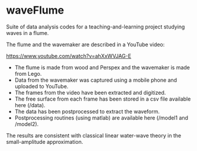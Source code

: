 # waveFlume



Suite of data analysis codes for a teaching-and-learning project studying waves in a flume.



The flume and the wavemaker are described in a YouTube video:



https://www.youtube.com/watch?v=ahXxWVJAG-E



* The flume is made from wood and Perspex and the wavemaker is made from Lego.
* Data from the wavemaker was captured using a mobile phone and uploaded to YouTube.
* The frames from the video have been extracted and digitized.
* The free surface from each frame has been stored in a csv file available here (/data).
* The data has been postprocessed to extract the waveform.
* Postprocessing routines (using matlab) are available here (/model1 and /model2).



The results are consistent with classical linear water-wave theory in the small-amplitude approximation.



